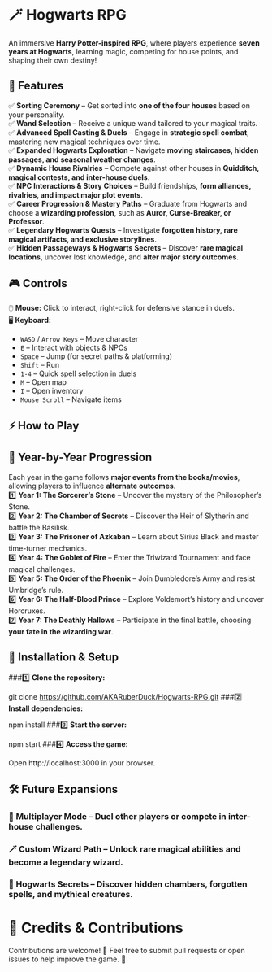# 🪄 Hogwarts RPG  

An immersive **Harry Potter-inspired RPG**, where players experience **seven years at Hogwarts**, learning magic, competing for house points, and shaping their own destiny!  

## **🏰 Features**  
✅ **Sorting Ceremony** – Get sorted into **one of the four houses** based on your personality.  
✅ **Wand Selection** – Receive a unique wand tailored to your magical traits.  
✅ **Advanced Spell Casting & Duels** – Engage in **strategic spell combat**, mastering new magical techniques over time.  
✅ **Expanded Hogwarts Exploration** – Navigate **moving staircases, hidden passages, and seasonal weather changes**.  
✅ **Dynamic House Rivalries** – Compete against other houses in **Quidditch, magical contests, and inter-house duels**.  
✅ **NPC Interactions & Story Choices** – Build friendships, **form alliances, rivalries, and impact major plot events**.  
✅ **Career Progression & Mastery Paths** – Graduate from Hogwarts and choose a **wizarding profession**, such as **Auror, Curse-Breaker, or Professor**.  
✅ **Legendary Hogwarts Quests** – Investigate **forgotten history, rare magical artifacts, and exclusive storylines**.  
✅ **Hidden Passageways & Hogwarts Secrets** – Discover **rare magical locations**, uncover lost knowledge, and **alter major story outcomes**.  

## **🎮 Controls**  

🖱️ **Mouse:** Click to interact, right-click for defensive stance in duels.  
🖥️ **Keyboard:**  
- `WASD` / `Arrow Keys` – Move character  
- `E` – Interact with objects & NPCs  
- `Space` – Jump (for secret paths & platforming)  
- `Shift` – Run  
- `1-4` – Quick spell selection in duels  
- `M` – Open map  
- `I` – Open inventory  
- `Mouse Scroll` – Navigate items  

## **⚡ How to Play**  

## **🧙 Year-by-Year Progression**  
Each year in the game follows **major events from the books/movies**, allowing players to influence **alternate outcomes**.  
1️⃣ **Year 1: The Sorcerer’s Stone** – Uncover the mystery of the Philosopher’s Stone.  
2️⃣ **Year 2: The Chamber of Secrets** – Discover the Heir of Slytherin and battle the Basilisk.  
3️⃣ **Year 3: The Prisoner of Azkaban** – Learn about Sirius Black and master time-turner mechanics.  
4️⃣ **Year 4: The Goblet of Fire** – Enter the Triwizard Tournament and face magical challenges.  
5️⃣ **Year 5: The Order of the Phoenix** – Join Dumbledore’s Army and resist Umbridge’s rule.  
6️⃣ **Year 6: The Half-Blood Prince** – Explore Voldemort’s history and uncover Horcruxes.  
7️⃣ **Year 7: The Deathly Hallows** – Participate in the final battle, choosing **your fate in the wizarding war**.  

## **🚀 Installation & Setup**  

###1️⃣ **Clone the repository:**  

git clone https://github.com/AKARuberDuck/Hogwarts-RPG.git
###2️⃣ **Install dependencies:**

npm install
###3️⃣ **Start the server:**

npm start
###4️⃣ **Access the game:** 

Open http://localhost:3000 in your browser.
## **🛠️ Future Expansions**
### **🎩 Multiplayer Mode** – Duel other players or compete in inter-house challenges. 
### **🪄 Custom Wizard Path** – Unlock rare magical abilities and become a legendary wizard.
### **🏰 Hogwarts Secrets** – Discover hidden chambers, forgotten spells, and mythical creatures.

# **📜 Credits & Contributions**
Contributions are welcome! 🧙 Feel free to submit pull requests or open issues to help improve the game. 🚀
